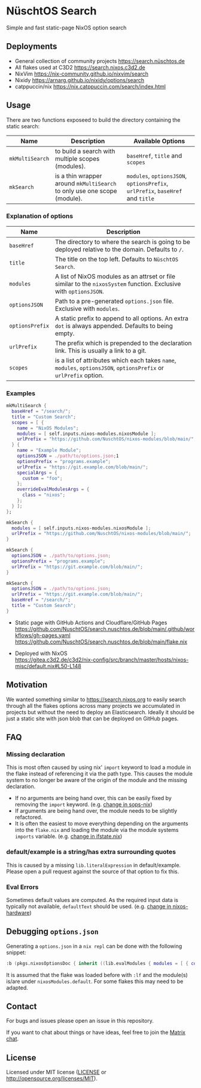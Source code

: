 # NüschtOS Search

Simple and fast static-page NixOS option search

## Deployments

- General collection of community projects <https://search.nüschtos.de>
- All flakes used at C3D2 <https://search.nixos.c3d2.de>
- NixVim <https://nix-community.github.io/nixvim/search>
- Nixidy <https://arnarg.github.io/nixidy/options/search>
- catppuccin/nix <https://nix.catppuccin.com/search/index.html>

## Usage

There are two functions exposeed to build the directory containing the static search:

| Name | Description | Available Options |
|---|---|---|
| `mkMultiSearch` | to build a search with multiple scopes (modules). | `baseHref`, `title` and `scopes` |
| `mkSearch` | is a thin wrapper around `mkMultiSearch` to only use one scope (module). | `modules`, `optionsJSON`, `optionsPrefix`, `urlPrefix`, `baseHref` and `title` |

### Explanation of options

| Name | Description |
|---|---|
| `baseHref` | The directory to where the search is going to be deployed relative to the domain. Defaults to `/`. |
| `title` | The title on the top left. Defaults to `NüschtOS Search`. |
| `modules` | A list of NixOS modules as an attrset or file similar to the `nixosSystem` function. Exclusive with `optionsJSON`. |
| `optionsJSON` | Path to a pre-generated `options.json` file. Exclusive with `modules`. |
| `optionsPrefix` | A static prefix to append to all options. An extra `dot` is always appended. Defaults to being empty. |
| `urlPrefix` | The prefix which is prepended to the declaration link. This is usually a link to a git. |
| `scopes` | is a list of attributes which each takes `name`, `modules`, `optionsJSON`, `optionsPrefix` or `urlPrefix` option. |

### Examples

```nix
mkMultiSearch {
  baseHref = "/search/";
  title = "Custom Search";
  scopes = [ {
    name = "NixOS Modules";
    modules = [ self.inputs.nixos-modules.nixosModule ];
    urlPrefix = "https://github.com/NuschtOS/nixos-modules/blob/main/";2
  } {
    name = "Example Module";
    optionsJSON = ./path/to/options.json;1
    optionsPrefix = "programs.example";
    urlPrefix = "https://git.example.com/blob/main/";
    specialArgs = {
      custom = "foo";
    };
    overrideEvalModulesArgs = {
      class = "nixos";
    };
  } ];
};
```

```nix
mkSearch {
  modules = [ self.inputs.nixos-modules.nixosModule ];
  urlPrefix = "https://github.com/NuschtOS/nixos-modules/blob/main/";
}
```

```nix
mkSearch {
  optionsJSON = ./path/to/options.json;
  optionsPrefix = "programs.example";
  urlPrefix = "https://git.example.com/blob/main/";
}
```

```nix
mkSearch {
  optionsJSON = ./path/to/options.json;
  urlPrefix = "https://git.example.com/blob/main/";
  baseHref = "/search/";
  title = "Custom Search";
}
```

- Static page with GitHub Actions and Cloudflare/GitHub Pages <br/>
  <https://github.com/NuschtOS/search.nuschtos.de/blob/main/.github/workflows/gh-pages.yaml> <br/>
  <https://github.com/NuschtOS/search.nuschtos.de/blob/main/flake.nix>

- Deployed with NixOS <br/>
  <https://gitea.c3d2.de/c3d2/nix-config/src/branch/master/hosts/nixos-misc/default.nix#L50-L148>

## Motivation

We wanted something similar to https://search.nixos.org to easily search through all the flakes options across many projects we accumulated in projects
but without the need to deploy an Elasticsearch. Ideally it should be just a static site with json blob that can be deployed on GitHub pages.

## FAQ

### Missing declaration

This is most often caused by using nix' `import` keyword to load a module in the flake instead of referencing it via the path type.
This causes the module system to no longer be aware of the origin of the module and the missing declaration.

- If no arguments are being hand over, this can be easily fixed by removing the `import` keyword. (e.g. [change in sops-nix](https://github.com/Mic92/sops-nix/pull/645))
- If arguments are being hand over, the module needs to be slightly refactored.
- It is often the easiest to move everything depending on the arguments into the `flake.nix` and loading the module via the module systems `imports` variable. (e.g. [change in ifstate.nix](https://codeberg.org/m4rc3l/ifstate.nix/pulls/9))

### default/example is a string/has extra surrounding quotes

This is caused by a missing `lib.literalExpression` in default/example. Please open a pull request against the source of that option to fix this.

### Eval Errors

Sometimes default values are computed. As the required input data is typically not available, `defaultText` should be used. (e.g. [change in nixos-hardware](https://github.com/NixOS/nixos-hardware/pull/1343))

## Debugging `options.json`

Generating a `options.json` in a `nix repl` can be done with the following snippet:

```nix
:b (pkgs.nixosOptionsDoc { inherit ((lib.evalModules { modules = [ { config._module.check = false; } outputs.nixosModules.default ]; })) options; warningsAreErrors = false; }).optionsJSON
```

It is assumed that the flake was loaded before with `:lf` and the module(s) is/are under `nixosModules.default`. For some flakes this may need to be adapted.

## Contact

For bugs and issues please open an issue in this repository.

If you want to chat about things or have ideas, feel free to join the [Matrix chat](https://matrix.to/#/#nuschtos:c3d2.de).

## License

Licensed under MIT license ([LICENSE](LICENSE) or <http://opensource.org/licenses/MIT>).

